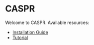 # CASPR

Welcome to CASPR. Available resources:

* [Installation Guide](installation.md)
* [Tutorial](tutorial.md)
